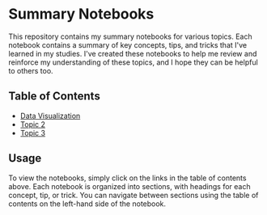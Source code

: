 # Summary Notebooks

This repository contains my summary notebooks for various topics. Each notebook contains a summary of key concepts, tips, and tricks that I've learned in my studies. I've created these notebooks to help me review and reinforce my understanding of these topics, and I hope they can be helpful to others too.

## Table of Contents

- [Data Visualization]([https://github.com/kareemNagah/Summary_2023/tree/main/Data%20Visualization])
- [Topic 2](topic2/README.md)
- [Topic 3](topic3/README.md)

## Usage

To view the notebooks, simply click on the links in the table of contents above. Each notebook is organized into sections, with headings for each concept, tip, or trick. You can navigate between sections using the table of contents on the left-hand side of the notebook.

